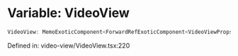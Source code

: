 # Variable: VideoView

```ts
VideoView: MemoExoticComponent<ForwardRefExoticComponent<VideoViewProps & RefAttributes<VideoViewRef>>>;
```

Defined in: video-view/VideoView.tsx:220

